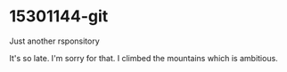 # 15301144-git
Just another rsponsitory

It's so late. I'm sorry for that.
I climbed the mountains which is ambitious.

